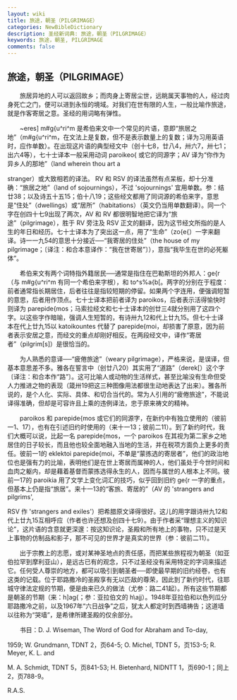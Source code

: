 ```yaml
---
layout: wiki
title: 旅途，朝圣（PILGRIMAGE）
categories: NewBibleDictionary
description: 圣经新词典: 旅途，朝圣（PILGRIMAGE）
keywords: 旅途，朝圣, PILGRIMAGE
comments: false
---
```


## 旅途，朝圣（PILGRIMAGE）

　　旅居异地的人可以返回故乡；而肉身上寄居尘世，远眺属天事物的人，经过肉身死亡之门，便可以进到永恒的境域。对我们在世有限的人生，一般比喻作旅途，就是作客寄居之意。圣经的用词略有弹性。

　　~eres] m#g{u^ri^m 是希伯来文中一个常见的片语，意即“旅居之地”（m#g{u^ri^m，在文法上是复数，但不是表示数量上的复数；译为习用英语时，应作单数）。在出现这片语的典型经文中（创十七8，廿八4，卅六7，卅七1；出六4等），七十士译本一般采用动词 paroikeo{ 或它的同源字；AV 译为“你作为异乡人的那地”（land wherein thou art a

stranger）或大致相若的译法。 RV 和 RSV 的译法虽然有点呆板，却十分准确：“旅居之地”（land of sojournings），不过 'sojournings' 宜用单数。参：结廿38；以及诗五十五15；伯十八19；这些经文都用了同词源的希伯来字，意思是“住处”（dwellings）或“居所”（habitations）（英文仍当用单数翻译）。同一个字在创四十七9出现了两次，AV 和 RV 都很明智地把它译为“旅途”（pilgrimage），胜于 RV 旁注及 RSV 正文的翻译，因为这节经文所指的是人生的年日和经历。七十士译本为了突出这一点，用了“生命”（zo{e{）一字来翻译。诗一一九54的意思十分接近──“我寄居的住处”（the house of my pilgrimage；〔译注：和合本意译作：“我在世寄居”〕），意指“我毕生在世的必死躯体”。

　　希伯来文有两个词特指外籍居民──通常是指住在巴勒斯坦的外邦人：ge{r （与 m#g{u^ri^m 有同一个希伯来字根），和 to^s%a{b[。两字的分别在于程度：前者通常指长期居住，后者往往是指较短期的停留。如果两个字连用，便强调短暂的意思，后者用作顶点。七十士译本把前者译为 paroikos，后者表示活得愉快时则译为 parepide{mos；马索拉经文和七十士译本的创廿三4就分别用了这四个字。以这些字作暗喻，强调人生短暂的，有诗卅九12和代上廿九15。但七十士译本在代上廿九15以 katoikountes 代替了 parepide{moi，却损害了原意，因为前者表示安居之意，而经文的重点却刚好相反。在两段经文中，译作“寄居者”（pilgrim[s]）是很恰当的。

　　为人熟悉的意译──“疲倦旅途”（weary pilgrimage），严格来说，是误译，但基本意思差不多。雅各在誓言中（创廿八20）其实用了“道路”（derek[）这个字〔译注：和合本作“路”〕。这可比喻人或动物的生活样式，甚至比喻没有生命但受人力推进之物的表现（箴卅19把这三种图像用法都很生动地表达了出来）。雅各所说的，是个人化、实际、具体、和切合当代的。常为人引用的“疲倦旅途”，不能说译得准确，但却是可容许且上乘的违例译法，忠于原来祷文的精神。

　　paroikos 和 parepide{mos 或它们的同源字，在新约中有独立使用的（彼前一1、17），也有在引述旧约时使用的（来十一13；彼前二11）。到了新约时代，我们大概可以说，比起一名 parepide{mos，一个 paroikos 在其视为第二家乡之地居住的日子较长，而且他也较全面地融入当地的生活，并在税项方面负上更多的责任。彼前一1的 eklektoi parepide{moi，不单是“蒙拣选的寄居者”，他们的政治地位也是强有力的比喻，表明他们是在世上寄居而属神的人，他们虽处于今世时间和血肉之躯内，却是藉着基督而蒙拣选得永生的人，因而与属世的人根本上不同。彼前一17的 paroikia 用了文学上变化词汇的技巧，似乎回到旧约 ge{r 一字的重点，但基本上仍是指“旅居”。来十一13的“客旅、寄居的”（AV 的 'strangers and pilgrims',

RSV 作 'strangers and exiles'）把希腊原文译得很好。这儿的用字跟诗卅九12和代上廿九15互相呼应（作者也许还想及创四十七9）。由于作者采“理想主义的知识论”，这片语的含意就更深邃：按这知识论，圣殿和所有地上的事物，只不过是天上事物的仿制品和影子，那不可见的世界才是真实的世界（参：彼前二11）。

　　出于宗教上的志愿，或对某神圣地点的责任感，而把某些旅程视为朝圣（如亚伯拉罕到摩利亚山），是远古已有的观念，只不过圣经没有采用特定的字词来描述它。任何受人尊崇的地方，都可以吸引到朝圣者──即使最早期的旧约经卷，也有这类的记载。位于耶路撒冷的圣殿享有无以匹敌的尊荣，因此到了新约时代，往耶城守律法定规的节期，便是由来已久的做法（尤参：路二41起）。所有这些节期都是朝圣的节期（来：h]ag{；参：亚拉伯文的 h\ajj）。1948年亚拉伯和以色列瓜分耶路撒冷之前，以及1967年“六日战争”之后，犹太人都定时到西墙祷告；这道墙以往称为“哭墙”，是希律所建圣殿的仅余部分。

　　书目：D. J. Wiseman, The Word of God for Abraham and To-day,

1959; W. Grundmann, TDNT 2，页64-5; O. Michel, TDNT 5，页153-5; R. Meyer, K. L. and

M. A. Schmidt, TDNT 5，页841-53; H. Bietenhard, NIDNTT 1，页690-1；同上2，页788-9。

R.A.S.








